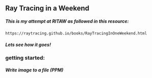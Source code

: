 ## Ray Tracing in a Weekend

##### This is my attempt at RITAW as followed in this resource:

    https://raytracing.github.io/books/RayTracingInOneWeekend.html

##### Lets see how it goes!

### getting started:

##### Write image to a file (PPM)

